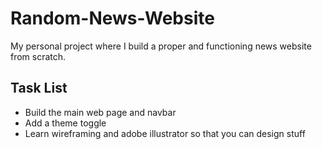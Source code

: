 # Random-News-Website
My personal project where I build a proper and functioning news website from scratch. 

<h2>Task List </h2>
<ul>
  <li>Build the main web page and navbar</li>
  <li>Add a theme toggle</li>
  <li>Learn wireframing and adobe illustrator so that you can design stuff</li>
</ul>
